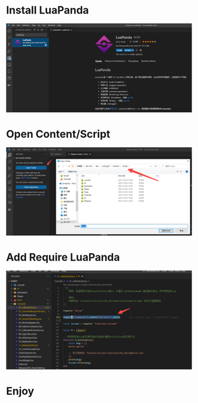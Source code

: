 # Install LuaPanda

![LuaPanda](Images/LuaPanda_ext.png)


# Open Content/Script

![LuaPanda](Images/OpenContentScript.png)

# Add Require LuaPanda

![LuaPanda](Images/RequireLuaPanda.png)


# Enjoy

